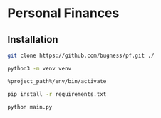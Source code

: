 # Personal Finances

## Installation

```sh
git clone https://github.com/bugness/pf.git ./

python3 -m venv venv

%project_path%/env/bin/activate

pip install -r requirements.txt

python main.py
```
